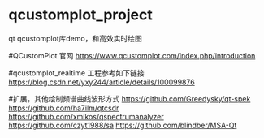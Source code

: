 # qcustomplot_project
qt   qcustomplot库demo，和高效实时绘图

#QCustomPlot 官网
https://www.qcustomplot.com/index.php/introduction

#qcustomplot_realtime 工程参考如下链接
https://blog.csdn.net/yxy244/article/details/100099876

#扩展，其他绘制频谱曲线波形方式
https://github.com/Greedysky/qt-spek 
https://github.com/ha7ilm/qtcsdr 
https://github.com/xmikos/qspectrumanalyzer 
https://github.com/czyt1988/sa 
https://github.com/blindber/MSA-Qt 